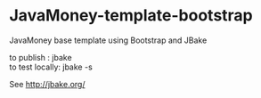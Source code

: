JavaMoney-template-bootstrap
============================

JavaMoney base template using Bootstrap and JBake

to publish : jbake \
to test locally: jbake -s

See http://jbake.org/